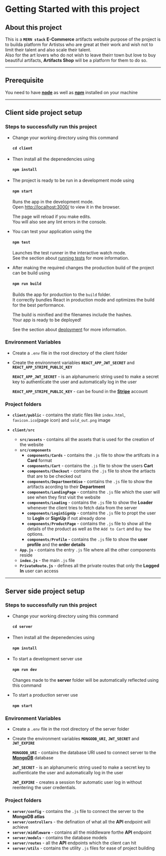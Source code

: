 # Getting Started with this project

## About this project

This is a **`MERN stack`** **E-Commerce** artifacts website purpose of the project is to builda platform for Artistss who
are great at their work and wish not to limit their talent and
also scale their talent. \
Also for the art lovers who do not wish to leave theirr town
but love to buy beautiful artifacts, **Artifacts Shop** will be a
platform for them to do so.

---

## Prerequisite

You need to have [**node**](https://nodejs.org/en/) as well as [**npm**](https://nodejs.org/en/) installed on your machine

---

## Client side project setup

### Steps to successfully run this project

-   Change your working directory using this command

    #### `cd client`

-   Then install all the depenedencies using

    #### `npm install`

-   The project is ready to be run in a development mode using

    #### `npm start`

    Runs the app in the development mode.\
     Open [http://localhost:3000/](http://localhost:3000/) to view it in the browser.

    The page will reload if you make edits.\
     You will also see any lint errors in the console.

-   You can test your application using the

    #### `npm test`

    Launches the test runner in the interactive watch mode.\
     See the section about [running tests](https://facebook.github.io/create-react-app/docs/running-tests) for more information.

-   After making the required changes the production build of the project can be build using

    #### `npm run build`

    Builds the app for production to the `build` folder.\
     It correctly bundles React in production mode and optimizes the build for the best performance.

    The build is minified and the filenames include the hashes.\
     Your app is ready to be deployed!

    See the section about [deployment](https://facebook.github.io/create-react-app/docs/deployment) for more information.

### Environment Variables

-   Create a `.env` file in the root directory of the client folder

-   Create the environment variables **`REACT_APP_JWT_SECRET`** and **`REACT_APP_STRIPE_PUBLIC_KEY`**

    **`REACT_APP_JWT_SECRET`** - is an alphanumeric string used to make a secret key to authenticate the user and automatically log in the user

    **`REACT_APP_STRIPE_PUBLIC_KEY`** - can be found in the [**Stripe**](https://stripe.com/en-in) account

### Project folders

-   **`client/public`** - contains the static files like `index.html`, `favicon.ico`(page icon) and `sold_out.png` image

-   **`client/src`**
    -   **`src/assets`** - contains all the assets that is used for the creation of the website
    -   **`src/components`**
        -   **`components/Cards`** - contains the `.js` file to show the artifcats in a **Card** format
        -   **`components/Cart`** - contains the `.js` file to show the users **Cart**
        -   **`components/Checkout`** - contains the `.js` file to show the artiacts that are to be checked out
        -   **`components/DepartmentWise`** - contains the `.js` file to show the artifacts acording to their **Department**
        -   **`components/LandingPage`** - contains the `.js` file which the user will see when they first visit the website
        -   **`components/Loading`** - contains the `.js` file to
            show the **Loader** whenever the client tries to fetch data from the server
        -   **`components/LoginSignUp`** - contains the `.js` file to propt the user to **LogIn** or **SignUp** if not already done
        -   **`components/ProductPage`** - contains the `.js` file to show all the details of the product as well as the `Add to Cart` and `Buy Now` options.
        -   **`components/Profile`** - contains the `.js` file to show the **user profile** and the **order details**
    -   **`App.js`** - contains the entry `.js` file where all the other components reside
    -   **`index.js`** - the main `.js` file
    -   **`PrivateRoute.js`** - defines all the private routes that only the **Logged In** user can access

---

## Server side project setup

### Steps to successfully run this project

-   Change your working directory using this command

    #### `cd server`

-   Then install all the depenedencies using

    #### `npm install`

-   To start a development server use

    #### `npm run dev`

    Changes made to the **server** folder will be automatically reflected using this command

-   To start a production server use

    #### `npm start`

### Environment Variables

-   Create a `.env` file in the root directory of the server folder

-   Create the environment variables **`MONGODB_URI`**, **`JWT_SECRET`** and **`JWT_EXPIRE`**

    **`MONGODB_URI`** - contains the database URI used to connect server to the [**MongoDB**](https://www.mongodb.com/) database

    **`JWT_SECRET`** - is an alphanumeric string used to make a secret key to authenticate the user and automatically log in the user

    **`JWT_EXPIRE`** - creates a session for automatic user log in without reentering the user credentials.

### Project folders

-   **`server/config`** - contains the `.js` file to connect the server to the **MongoDB atlas**
-   **`server/controllers`** - the defination of what all the **API** endpoint will achieve
-   **`server/middleware`** - contains all the middleware forthe **API** endpoint
-   **`server/models`** - contains the database models
-   **`server/routes`** - all the **API** endpoints which the client can hit
-   **`server/utils`** - contains the utility `.js` files for ease of project building
